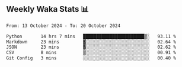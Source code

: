 ## Weekly Waka Stats 📊
<!--START_SECTION:waka-->

```txt
From: 13 October 2024 - To: 20 October 2024

Python       14 hrs 7 mins   ███████████████████████▒░   93.11 %
Markdown     23 mins         ▓░░░░░░░░░░░░░░░░░░░░░░░░   02.64 %
JSON         23 mins         ▓░░░░░░░░░░░░░░░░░░░░░░░░   02.62 %
CSV          8 mins          ▒░░░░░░░░░░░░░░░░░░░░░░░░   00.91 %
Git Config   3 mins          ░░░░░░░░░░░░░░░░░░░░░░░░░   00.40 %
```

<!--END_SECTION:waka-->

<!--

Here are some ideas to get you started:

- 🔭 I’m currently working on (way to add branches committed on)
- 🌱 I’m currently learning Web Frameworks and Machine Learning! (Lisp, JS (react & angular), Python, and __)
- 💬 Ask me about ...
- 📫 How to reach me: 
- 😄 Pronouns: He/Him/His
- ⚡ Fun fact: ...

that-recsys-lab
-->
